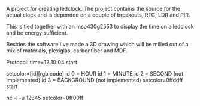 A project for creating ledclock. 
The project contains the source for the actual clock and is depended
on a couple of breakouts, RTC, LDR and PIR.

This is tied together with an msp430g2553 to display the time on a ledclock
and be energy sufficient.

Besides the software I've made a 3D drawing which will be milled out of a mix
of materials, plexiglas, carbonfiber and MDF.

Protocol:
time=12:10:04
start

setcolor=[id][rgb code]
id 0 = HOUR
id 1 = MINUTE
id 2 = SECOND (not implemented)
id 3 = BACKGROUND (not implemented)
setcolor=0ffddff
start

nc -l -u 12345
setcolor=0ff00ff

